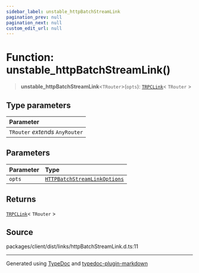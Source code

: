 ```yaml
---
sidebar_label: unstable_httpBatchStreamLink
pagination_prev: null
pagination_next: null
custom_edit_url: null
---
```


# Function: unstable_httpBatchStreamLink()

> **unstable_httpBatchStreamLink**\<`TRouter`\>(`opts`): [`TRPCLink`](../04-Type%20Aliases/05-type-alias.TRPCLink.md)< `TRouter` \>

## Type parameters

| Parameter                       |
| :------------------------------ |
| `TRouter` _extends_ `AnyRouter` |

## Parameters

| Parameter | Type                                                                                        |
| :-------- | :------------------------------------------------------------------------------------------ |
| `opts`    | [`HTTPBatchStreamLinkOptions`](../03-Interfaces/02-interface.HTTPBatchStreamLinkOptions.md) |

## Returns

[`TRPCLink`](../04-Type%20Aliases/05-type-alias.TRPCLink.md)< `TRouter` \>

## Source

packages/client/dist/links/httpBatchStreamLink.d.ts:11

---

Generated using [TypeDoc](https://typedoc.org/) and [typedoc-plugin-markdown](https://www.npmjs.com/package/typedoc-plugin-markdown)

